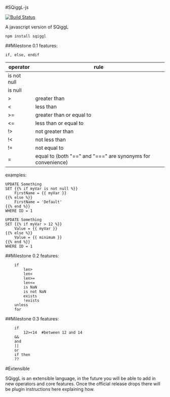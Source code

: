 #SQiggL-js 

[![Build Status](https://travis-ci.org/SnareChops/SQiggL-js.svg?branch=master)](https://travis-ci.org/SnareChops/SQiggL-js)

A javascript version of SQiggL

`npm install sqiggl`

##Milestone 0.1 features:

`if, else, endif`

operator | rule
---------|-----
is not null |  
is null |
> | greater than
< | less than
>= | greater than or equal to
<= | less than or equal to
!> | not greater than
!< | not less than
!= | not equal to
= | equal to (both "==" and "===" are synonyms for convenience)

examples: 
```
UPDATE Something 
SET {{% if myVar is not null %}} 
    FirstName = {{ myVar }} 
{{% else %}}
    FirstName = 'Default' 
{{% end %}}
WHERE ID = 1
```

```
UPDATE Something 
SET {{% if myVar > 12 %}} 
    Value = {{ myVar }} 
{{% else %}}
    Value = {{ minimum }} 
{{% end %}}
WHERE ID = 1
```

##Milestone 0.2 features:

```
	if
		len>
		len<
		len>=
		len<=
		is NaN
		is not NaN
		exists
		!exists
	unless
	for
```


##Milestone 0.3 features:

```
	if
		12><14	#between 12 and 14
	&&
	and
	||
	or
	if then
	??
```
#Extensible

SQiggL is an extensible language, in the future you will be able to add in new operators and core features. Once the official release drops there will be plugin instructions here explaining how.
